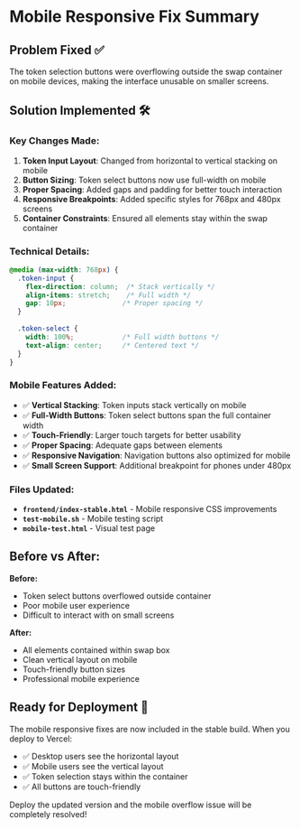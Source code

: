 # Mobile Responsive Fix Summary

## Problem Fixed ✅
The token selection buttons were overflowing outside the swap container on mobile devices, making the interface unusable on smaller screens.

## Solution Implemented 🛠️

### Key Changes Made:
1. **Token Input Layout**: Changed from horizontal to vertical stacking on mobile
2. **Button Sizing**: Token select buttons now use full-width on mobile  
3. **Proper Spacing**: Added gaps and padding for better touch interaction
4. **Responsive Breakpoints**: Added specific styles for 768px and 480px screens
5. **Container Constraints**: Ensured all elements stay within the swap container

### Technical Details:
```css
@media (max-width: 768px) {
  .token-input {
    flex-direction: column;  /* Stack vertically */
    align-items: stretch;    /* Full width */
    gap: 10px;              /* Proper spacing */
  }
  
  .token-select {
    width: 100%;            /* Full width buttons */
    text-align: center;     /* Centered text */
  }
}
```

### Mobile Features Added:
- ✅ **Vertical Stacking**: Token inputs stack vertically on mobile
- ✅ **Full-Width Buttons**: Token select buttons span the full container width
- ✅ **Touch-Friendly**: Larger touch targets for better usability
- ✅ **Proper Spacing**: Adequate gaps between elements
- ✅ **Responsive Navigation**: Navigation buttons also optimized for mobile
- ✅ **Small Screen Support**: Additional breakpoint for phones under 480px

### Files Updated:
- **`frontend/index-stable.html`** - Mobile responsive CSS improvements
- **`test-mobile.sh`** - Mobile testing script
- **`mobile-test.html`** - Visual test page

## Before vs After:

**Before:**
- Token select buttons overflowed outside container
- Poor mobile user experience
- Difficult to interact with on small screens

**After:**
- All elements contained within swap box
- Clean vertical layout on mobile
- Touch-friendly button sizes
- Professional mobile experience

## Ready for Deployment 🚀
The mobile responsive fixes are now included in the stable build. When you deploy to Vercel:
- ✅ Desktop users see the horizontal layout
- ✅ Mobile users see the vertical layout
- ✅ Token selection stays within the container
- ✅ All buttons are touch-friendly

Deploy the updated version and the mobile overflow issue will be completely resolved!

